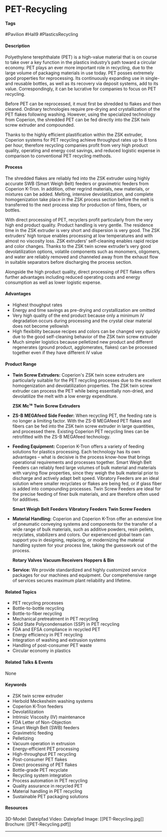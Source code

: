 # PET-Recycling

#### Tags
#Pavilion #Hall9  #PlasticsRecycling

#### Description
Polyethylene terephthalate (PET) is a high-value material that is on course to take over a key function in the plastics industry’s path toward a circular economy. PET plays an ever more important role in recycling, due to the large volume of packaging materials in use today. PET posses extremely good properties for reprocessing. Its continuously expanding use in single- and reusable bottles, as well as its recovery via deposit systems, add to its value. Correspondingly, it can be lucrative for companies to focus on PET recycling.

Before PET can be reprocessed, it must first be shredded to flakes and then cleaned. Ordinary technologies require pre-drying and crystallization of the PET flakes following washing. However, using the specialized technology from Coperion, the shredded PET can be fed directly into the ZSK twin screw extruder and compounded.  

Thanks to the highly efficient plastification within the ZSK extruder, Coperion systems for PET recycling achieve throughput rates up to 8 tons per hour, therefore recycling companies profit from very high product quality, operating and energy cost savings, and reduced logistic expense in comparison to conventional PET recycling methods.

#### Process
The shredded flakes are reliably fed into the ZSK extruder using highly accurate SWB (Smart Weigh Belt) feeders or gravimetric feeders from Coperion K-Tron. In addition, other regrind materials, new materials, or mixtures can be added. Melting, intensive devolatilization, and complete homogenization take place in the ZSK process section before the melt is transferred to the next process step for production of films, fibers, or bottles.

With direct processing of PET, recyclers profit particularly from the very high end product quality. Product handling is very gentle. The residence time in the ZSK extruder is very short and dispersion is very good. The ZSK extruders’ high torque enables processing at low temperatures and with almost no viscosity loss. ZSK extruders’ self-cleaning enables rapid recipe and color changes. Thanks to the ZSK twin screw extruder’s very good devolatilization options, volatile components such as monomers, oligomers, and water are reliably removed and channeled away from the exhaust flow in suitable separators before discharging the process section.

Alongside the high product quality, direct processing of PET flakes offers further advantages including reduced operating costs and energy consumption as well as lower logistic expense.

#### Advantages
- Highest thoughput rates
- Energy and time savings as pre-drying and crystallization are omitted
- Very high quality of the end product because only a minimum iV degradation occurs during processing and the crystal clear material does not become yellowish
- High flexibility because recipes and colors can be changed very quickly due to the good self-cleaning behavior of the ZSK twin screw extruder
- Much simpler logistics because pelletized new product and different regenerates (ground product, agglomerates, flakes) can be processed together even if they have different iV value

#### Product Range
- **Twin Screw Extruders:** Coperion's ZSK twin scew extruders are particularly suitable for the PET recycling processes due to the excellent homogenization and devolatilization properties. The ZSK twin screw extruder can process the PET while being essentially non-dried, and devolatilize the melt with a low energy expenditure.
  
   **ZSK Mc¹⁸ Twin Screw Extruders**

- **ZS-B MEGAfeed Side Feeder:** When recycling PET, the feeding rate is no longer a limiting factor. With the ZS-B MEGAfeed PET flakes and fibers can be fed into the ZSK twin screw extruder in large quantities, and processed there. Existing Coperion PET recycling lines can be retrofitted with the ZS-B MEGAfeed technology.

- **Feeding Equipment:** Coperion K-Tron offers a variety of feeding solutions for plastics processing. Each technology has its own advantages – what is decisive is the process know-how that brings operational requirements and processes together. Smart Weigh Belt Feeders can reliably feed large volumes of bulk material and materials with varying flow properties, since they weigh the bulk material prior to discharge and actively adapt belt speed. Vibratory Feeders are an ideal solution where smaller recyclates or flakes are being fed, or if glass fiber is added into compounding processes. Twin Screw Feeders are ideal for the precise feeding of finer bulk materials, and are therefore often used for additives.
  
  **Smart Weigh Belt Feeders**
  **Vibratory Feeders**
  **Twin Screw Feeders**
  
- **Material Handling:** Coperion and Coperion K-Tron offer an extensive line of pneumatic conveying systems and components for the transfer of a wide range of bulk materials, such as additive powders, resin pellets, recyclates, stabilizers and colors. Our experienced global team can support you in designing, replacing, or modernizing the material handling system for your process line, taking the guesswork out of the process.
  
  **Rotary Valves**
  **Vacuum Receivers**
  **Hoppers & Bin**

- **Service:** We provide standardized and highly customized service packages for our machines and equipment. Our comprehensive range of services secures maximum plant reliability and lifetime.

#### Related Topics
- PET recycling processes​
- Bottle-to-bottle recycling​
- Bottle-to-fiber recycling​
- Mechanical pretreatment in PET recycling​
- Solid State Polycondensation (SSP) in PET recycling​
- FDA and EFSA compliance in recycled PET​
- Energy efficiency in PET recycling​
- Integration of washing and extrusion systems​
- Handling of post-consumer PET waste​
- Circular economy in plastics

#### Related Talks & Events
None

#### Keywords
- ZSK twin screw extruder​
- Herbold Meckesheim washing systems​
- Coperion K-Tron feeders​
- Devolatilization​
- Intrinsic Viscosity (IV) maintenance​
- FDA Letter of Non-Objection​
- Smart Weigh Belt (SWB) feeders​
- Gravimetric feeding​
- Pelletizing​
- Vacuum operation in extrusion​
- Energy-efficient PET processing​
- High-throughput PET recycling​
- Post-consumer PET flakes​
- Direct processing of PET flakes​
- Bottle-grade PET recyclate​
- Recycling system integration​
- Process automation in PET recycling​
- Quality assurance in recycled PET​
- Material handling in PET recycling​
- Sustainable PET packaging solutions

#### Resources
3D-Model: Dateipfad 
Video: Dateipfad
Image: [[PET-Recycling.jpg]]
Brochure: [[PET-Recycling.pdf]]

---